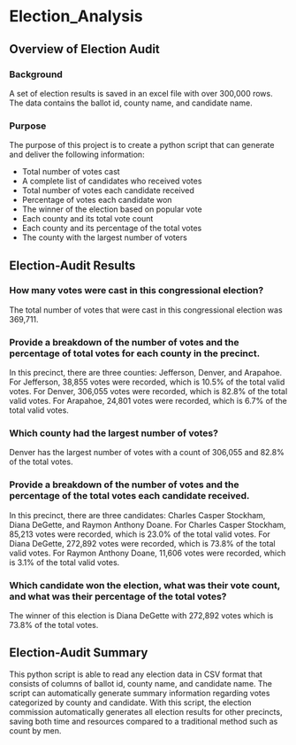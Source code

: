 # Election_Analysis

## Overview of Election Audit

### Background

A set of election results is saved in an excel file with over 300,000 rows. The data contains the ballot id, county name, and candidate name.

### Purpose

The purpose of this project is to create a python script that can generate and deliver the following information:
- Total number of votes cast
- A complete list of candidates who received votes
- Total number of votes each candidate received
- Percentage of votes each candidate won
- The winner of the election based on popular vote
- Each county and its total vote count
- Each county and its percentage of the total votes
- The county with the largest number of voters

## Election-Audit Results

### How many votes were cast in this congressional election?

The total number of votes that were cast in this congressional election was 369,711.

### Provide a breakdown of the number of votes and the percentage of total votes for each county in the precinct.

In this precinct, there are three counties: Jefferson, Denver, and Arapahoe. For Jefferson, 38,855 votes were recorded, which is 10.5% of the total valid votes. For Denver, 306,055 votes were recorded, which is 82.8% of the total valid votes. For Arapahoe, 24,801 votes were recorded, which is 6.7% of the total valid votes.

### Which county had the largest number of votes?

Denver has the largest number of votes with a count of 306,055 and 82.8% of the total votes.

### Provide a breakdown of the number of votes and the percentage of the total votes each candidate received.

In this precinct, there are three candidates: Charles Casper Stockham, Diana DeGette, and Raymon Anthony Doane. For Charles Casper Stockham, 85,213 votes were recorded, which is 23.0% of the total valid votes. For Diana DeGette, 272,892 votes were recorded, which is 73.8% of the total valid votes. For Raymon Anthony Doane, 11,606 votes were recorded, which is 3.1% of the total valid votes.

### Which candidate won the election, what was their vote count, and what was their percentage of the total votes?

The winner of this election is Diana DeGette with 272,892 votes which is 73.8% of the total votes.

## Election-Audit Summary

This python script is able to read any election data in CSV format that consists of columns of ballot id, county name, and candidate name. The script can automatically generate summary information regarding votes categorized by county and candidate. With this script, the election commission automatically generates all election results for other precincts, saving both time and resources compared to a traditional method such as count by men. 
